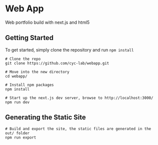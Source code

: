 # Web App
Web portfolio build with next.js and html5

## Getting Started

To get started, simply clone the repository and run `npm install`

```
# Clone the repo
git clone https://github.com/cyc-lab/webapp.git

# Move into the new directory
cd webapp/

# Install npm packages
npm install

# Start up the next.js dev server, browse to http://localhost:3000/
npm run dev
```

## Generating the Static Site

```
# Build and export the site, the static files are generated in the out/ folder
npm run export
```

